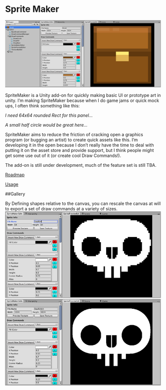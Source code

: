 # Sprite Maker

![Chest Image](Gallery/Chest.png)

SpriteMaker is a Unity add-on for quickly making basic UI or prototype art in unity.  I’m making SpriteMaker because when I do game jams or quick mock ups, I often think something like this:

_I need  64x64 rounded Rect for this panel..._

_A small half circle would be great here..._

SpriteMaker aims to reduce the friction of cracking open a graphics program (or bugging an artist) to create quick assets like this.  I’m developing it in the open because I don’t really have the time to deal with putting it on the asset store and provide support, but I think people might get some use out of it (or create cool Draw Commands!).

The add-on is still under development, much of the feature set is still TBA.   

[Roadmap](Roadmap.md)

[Usage](Usage.md)


##Gallery

By Defining shapes relative to the canvas, you can rescale the canvas at will to export a set of draw commands at a variety of sizes. 
![Skull 64x64](Gallery/Skull64.png)
![Skull 1024x1024](Gallery/Skull1024.png)
